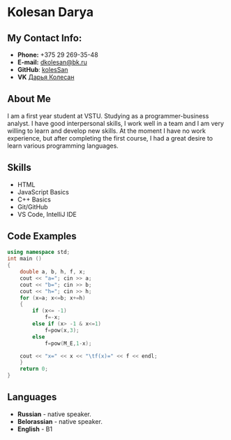 # Kolesan Darya 
## My Contact Info:

* **Phone:** +375 29 269-35-48
* **E-mail:** [dkolesan@bk.ru](dkolesan@bk.ru)
* **GitHub**: [kolesSan](https://github.com/kolesSan)
* **VK** [Дарья Колесан](https://vk.com/miri1315)

## About Me

I am a first year student at VSTU.  Studying as a programmer-business analyst.  I have good interpersonal skills, I work well in a team and I am very willing to learn and develop new skills.  At the moment I have no work experience, but after completing the first course, I had a great desire to learn various programming languages.


## Skills

+ HTML 
+ JavaScript Basics
+ C++ Basics
+ Git/GitHub
+ VS Code, IntelliJ IDE

## Code Examples

```C++
using namespace std;
int main ()
{
    double a, b, h, f, x;
    cout << "a="; cin >> a;
    cout << "b="; cin >> b;
    cout << "h="; cin >> h;
    for (x=a; x<=b; x+=h)
    {
        if (x<= -1)
            f=-x;
        else if (x> -1 & x<=1)
            f=pow(x,3);
        else
            f=pow(M_E,1-x);

    cout << "x=" << x << "\tf(x)=" << f << endl;
    }
    return 0;
}
```

## Languages

* **Russian** - native speaker.
* **Belorassian** - native speaker.
* **English** - B1

